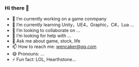 ### Hi there 👋

<!--
**giterwen/giterwen** is a ✨ _special_ ✨ repository because its `README.md` (this file) appears on your GitHub profile.
-->

- 🔭 I’m currently working on a game conmpany
- 🌱 I’m currently learning Unity，UE4，Graphic，C#，Lua ...
- 👯 I’m looking to collaborate on ...
- 🤔 I’m looking for help with ...
- 💬 Ask me about game, stock, life
- 📫 How to reach me: wencaker@qq.com
- 😄 Pronouns: ...
- ⚡ Fun fact: LOL, Hearthstone...


